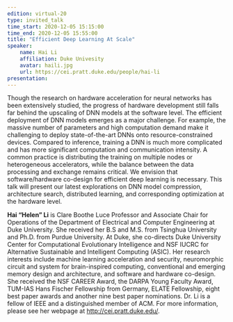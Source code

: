 ```yaml
---
edition: virtual-20
type: invited_talk
time_start: 2020-12-05 15:15:00
time_end: 2020-12-05 15:55:00
title: "Efficient Deep Learning At Scale"
speaker:
    name: Hai Li 
    affiliation: Duke Univesity
    avatar: haili.jpg 
    url: https://cei.pratt.duke.edu/people/hai-li
presentation: 
---
```

Though the research on hardware acceleration for neural networks has been extensively studied, the progress of hardware development still falls far behind the upscaling of DNN models at the software level. The efficient deployment of DNN models emerges as a major challenge. For example, the massive number of parameters and high computation demand make it challenging to deploy state-of-the-art DNNs onto resource-constrained devices. Compared to inference, training a DNN is much more complicated and has more significant computation and communication intensity. A common practice is distributing the training on multiple nodes or heterogeneous accelerators, while the balance between the data processing and exchange remains critical. We envision that software/hardware co-design for efficient deep learning is necessary. This talk will present our latest explorations on DNN model compression, architecture search, distributed learning, and corresponding optimization at the hardware level.  

**Hai “Helen” Li** is Clare Boothe Luce Professor and Associate Chair for Operations of the Department of Electrical and Computer Engineering at Duke University. She received her B.S and M.S. from Tsinghua University and Ph.D. from Purdue University. At Duke, she co-directs Duke University Center for Computational Evolutionary Intelligence and NSF IUCRC for Alternative Sustainable and Intelligent Computing (ASIC). Her research interests include machine learning acceleration and security, neuromorphic circuit and system for brain-inspired computing, conventional and emerging memory design and architecture, and software and hardware co-design. She received the NSF CAREER Award, the DARPA Young Faculty Award, TUM-IAS Hans Fischer Fellowship from Germany, ELATE Fellowship, eight best paper awards and another nine best paper nominations. Dr. Li is a fellow of IEEE and a distinguished member of ACM. For more information, please see her webpage at http://cei.pratt.duke.edu/. 
